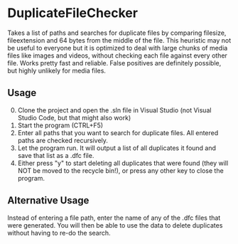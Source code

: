 # DuplicateFileChecker
Takes a list of paths and searches for duplicate files by comparing filesize, fileextension and 64 bytes from the middle of the file.
This heuristic may not be useful to everyone but it is optimized to deal with large chunks of media files like images and videos, without checking each file against every other file.
Works pretty fast and reliable.
False positives are definitely possible, but highly unlikely for media files.

## Usage
0. Clone the project and open the .sln file in Visual Studio (not Visual Studio Code, but that might also work)
1. Start the program (CTRL+F5)
2. Enter all paths that you want to search for duplicate files. All entered paths are checked recursively.
3. Let the program run. It will output a list of all duplicates it found and save that list as a .dfc file.
4. Either press "y" to start deleting all duplicates that were found (they will NOT be moved to the recycle bin!), or press any other key to close the program.

## Alternative Usage
Instead of entering a file path, enter the name of any of the .dfc files that were generated. You will then be able to use the data to delete duplicates without having to re-do the search.

